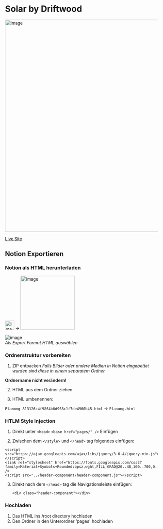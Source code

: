 # Solar by Driftwood

<img width="700" alt="image" src="https://github.com/TomDriftwood/driftwood-solar/assets/85313672/acdf5a90-ec41-4cdd-86ca-8a330dd1baa2">


[Live Site](https://tomdriftwood.github.io/driftwood-solar)


## Notion Exportieren
### Notion als HTML herunterladen
<img width="30" alt="image" src="https://github.com/TomDriftwood/driftwood-solar/assets/85313672/80172c61-6811-4c1e-87bc-8f7f9da0120a"> → <img width="178" alt="image" src="https://github.com/TomDriftwood/driftwood-solar/assets/85313672/d262d649-bddd-434f-918a-de89d4595656">

<img alt="image" src="https://github.com/TomDriftwood/driftwood-solar/assets/85313672/29065b32-3801-4d6a-98f6-74d38691f02e"><br>
_Als Export Format HTML auswählen_

### Ordnerstruktur vorbereiten
1. ZIP entpacken
_Falls Bilder oder andere Medien in Notion eingebettet wurden sind diese in einem separatem Ordner_

**Ordnername nicht verändern!**

2. HTML aus dem Ordner ziehen

3. HTML umbenennen:

  `Planung 813126c4f9864b6d963c1f7de4960b45.html` → `Planung.html`

### HTLM Style Injection
1. Direkt unter `<head>`
`<base href="pages/" />` Einfügen

2. Zwischen dem  `</style>` und `</head>` tag folgendes einfügen:
  ``` 
  <script src="https://ajax.googleapis.com/ajax/libs/jquery/3.6.4/jquery.min.js"></script>
  <link rel="stylesheet" href="https://fonts.googleapis.com/css2?family=Material+Symbols+Rounded:opsz,wght,FILL,GRAD@20..48,100..700,0..1,-50..200" />
  <script src="../header-component/header-component.js"></script>
  ```

3. Direkt nach dem `</head>` tag die Navigationsleiste einfügen:
   
   `<div class="header-component"></div>`

### Hochladen
1. Das HTML ins /root directory hochladen
2. Den Ordner in den Unterordner 'pages' hochladen
